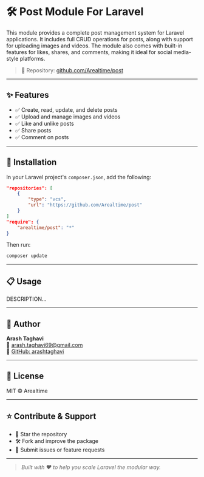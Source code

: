 # 🛠️ Post Module For Laravel

This module provides a complete post management system for Laravel applications. It includes full CRUD operations for posts, along with support for uploading images and videos. The module also comes with built-in features for likes, shares, and comments, making it ideal for social media-style platforms.

> 🔗 Repository: [github.com/Arealtime/post](https://github.com/Arealtime/post)

---

## ✨ Features

- ✅ Create, read, update, and delete posts
- ✅ Upload and manage images and videos
- ✅ Like and unlike posts
- ✅ Share posts
- ✅ Comment on posts
---

## 🚀 Installation

In your Laravel project's `composer.json`, add the following:

```json
"repositories": [
    {
        "type": "vcs",
        "url": "https://github.com/Arealtime/post"
    }
]
"require": {
    "arealtime/post": "*"
}
```

Then run:

```bash
composer update
```
---

## 📋 Usage

DESCRIPTION...

---

## 👤 Author

**Arash Taghavi**  
📧 arash.taghavi69@gmail.com  
🔗 [GitHub: arashtaghavi](https://github.com/arashtaghavi)

---

## 📄 License

MIT © Arealtime

---

## ⭐️ Contribute & Support

- 🌟 Star the repository
- 🛠️ Fork and improve the package
- 🐛 Submit issues or feature requests

---

> _Built with ❤️ to help you scale Laravel the modular way._
